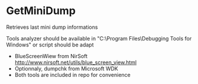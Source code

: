 # GetMiniDump
Retrieves last mini dump informations

Tools analyzer should be available in "C:\Program Files\Debugging Tools for Windows\" or script should be adapt
- BlueScreenWiew from NirSoft http://www.nirsoft.net/utils/blue_screen_view.html
- Optionnaly, dumpchk from Microsoft WDK
- Both tools are included in repo for convenience